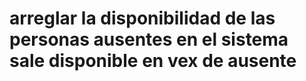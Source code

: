 # arreglar la disponibilidad de las personas ausentes en el sistema sale disponible en vex de ausente 
# 